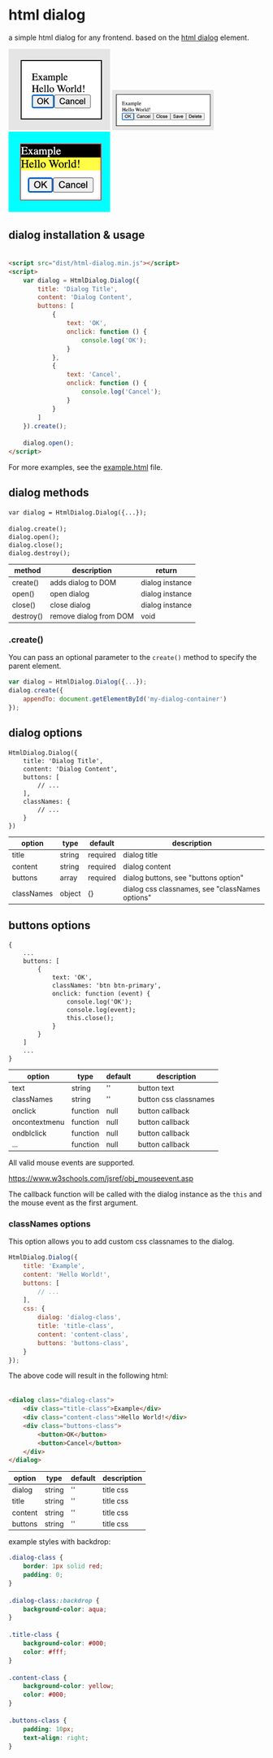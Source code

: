 # html dialog

a simple html dialog for any frontend.
based on the [html dialog](https://developer.mozilla.org/en-US/docs/Web/HTML/Element/dialog) element.

<img alt="img1.png" src="img1.png" width="200"/>
<img alt="img2.png" src="img2.png" width="200"/>
<img alt="img3.png" src="img3.png" width="200"/>

## dialog installation & usage

```html

<script src="dist/html-dialog.min.js"></script>
<script>
    var dialog = HtmlDialog.Dialog({
        title: 'Dialog Title',
        content: 'Dialog Content',
        buttons: [
            {
                text: 'OK',
                onclick: function () {
                    console.log('OK');
                }
            },
            {
                text: 'Cancel',
                onclick: function () {
                    console.log('Cancel');
                }
            }
        ]
    }).create();

    dialog.open();
</script>
```

For more examples, see the [example.html](example.html) file.

## dialog methods

```
var dialog = HtmlDialog.Dialog({...});

dialog.create();
dialog.open();
dialog.close();
dialog.destroy();
```

| method    | description            | return          |
|-----------|------------------------|-----------------|
| create()  | adds dialog to DOM     | dialog instance |
| open()    | open dialog            | dialog instance |
| close()   | close dialog           | dialog instance |
| destroy() | remove dialog from DOM | void            |

### .create()

You can pass an optional parameter to the `create()` method to specify the parent element.

```javascript
var dialog = HtmlDialog.Dialog({...});
dialog.create({
    appendTo: document.getElementById('my-dialog-container')
});
```

## dialog options

```
HtmlDialog.Dialog({
    title: 'Dialog Title',
    content: 'Dialog Content',
    buttons: [
        // ...
    ],
    classNames: {
        // ...
    }
})
```

| option     | type   | default  | description                                     |
|------------|--------|----------|-------------------------------------------------|
| title      | string | required | dialog title                                    |
| content    | string | required | dialog content                                  |
| buttons    | array  | required | dialog buttons, see "buttons option"            |
| classNames | object | {}       | dialog css classnames, see "classNames options" |

## buttons options

```
{
    ...
    buttons: [
        {
            text: 'OK',
            classNames: 'btn btn-primary',
            onclick: function (event) {
                console.log('OK');
                console.log(event);
                this.close();
            }
        }
    ]
    ...
}
```

| option        | type     | default | description           |
|---------------|----------|---------|-----------------------|
| text          | string   | ''      | button text           |
| classNames    | string   | ''      | button css classnames |
| onclick       | function | null    | button callback       |
| oncontextmenu | function | null    | button callback       |
| ondblclick    | function | null    | button callback       |
| ...           | function | null    | button callback       |

All valid mouse events are supported.

https://www.w3schools.com/jsref/obj_mouseevent.asp

The callback function will be called with the dialog instance as the `this` and the mouse event as the first argument.

### classNames options

This option allows you to add custom css classnames to the dialog.

```javascript
HtmlDialog.Dialog({
    title: 'Example',
    content: 'Hello World!',
    buttons: [
        // ...
    ],
    css: {
        dialog: 'dialog-class',
        title: 'title-class',
        content: 'content-class',
        buttons: 'buttons-class',
    }
});
```

The above code will result in the following html:

```html

<dialog class="dialog-class">
    <div class="title-class">Example</div>
    <div class="content-class">Hello World!</div>
    <div class="buttons-class">
        <button>OK</button>
        <button>Cancel</button>
    </div>
</dialog>
```

| option  | type   | default | description |
|---------|--------|---------|-------------|
| dialog  | string | ''      | title css   |
| title   | string | ''      | title css   |
| content | string | ''      | title css   |
| buttons | string | ''      | title css   |

example styles with backdrop:

```css
.dialog-class {
    border: 1px solid red;
    padding: 0;
}

.dialog-class::backdrop {
    background-color: aqua;
}

.title-class {
    background-color: #000;
    color: #fff;
}

.content-class {
    background-color: yellow;
    color: #000;
}

.buttons-class {
    padding: 10px;
    text-align: right;
}
```
